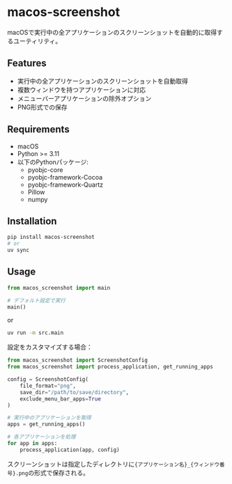 # macos-screenshot

macOSで実行中の全アプリケーションのスクリーンショットを自動的に取得するユーティリティ。

## Features

- 実行中の全アプリケーションのスクリーンショットを自動取得
- 複数ウィンドウを持つアプリケーションに対応
- メニューバーアプリケーションの除外オプション
- PNG形式での保存

## Requirements

- macOS
- Python >= 3.11
- 以下のPythonパッケージ:
  - pyobjc-core
  - pyobjc-framework-Cocoa
  - pyobjc-framework-Quartz
  - Pillow
  - numpy

## Installation

```bash
pip install macos-screenshot
# or
uv sync
```

## Usage

```python
from macos_screenshot import main

# デフォルト設定で実行
main()
```
or
```sh
uv run -m src.main
```

設定をカスタマイズする場合：

```python
from macos_screenshot import ScreenshotConfig
from macos_screenshot import process_application, get_running_apps

config = ScreenshotConfig(
    file_format="png",
    save_dir="/path/to/save/directory",
    exclude_menu_bar_apps=True
)

# 実行中のアプリケーションを取得
apps = get_running_apps()

# 各アプリケーションを処理
for app in apps:
    process_application(app, config)
```

スクリーンショットは指定したディレクトリに`{アプリケーション名}_{ウィンドウ番号}.png`の形式で保存される。
